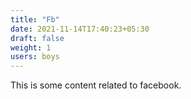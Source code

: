 ```yaml
---
title: "Fb"
date: 2021-11-14T17:40:23+05:30
draft: false
weight: 1
users: boys
---
```


This is some content related to facebook.